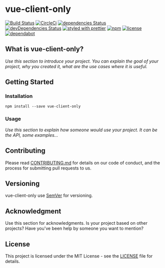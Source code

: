 # vue-client-only

[![Build Status](https://travis-ci.org/duannx/vue-client-only.svg?branch=master)]()
[![CircleCi](https://circleci.com/gh/duannx/vue-client-only/tree/master.svg?style=shield)]()
[![dependencies Status](https://david-dm.org/duannx/vue-client-only/status.svg)](https://david-dm.org/duannx/vue-client-only)
[![devDependencies Status](https://david-dm.org/duannx/vue-client-only/dev-status.svg)](https://david-dm.org/duannx/vue-client-only?type=dev)
[![styled with prettier](https://img.shields.io/badge/styled_with-prettier-ff69b4.svg)](https://github.com/prettier/prettier)
[![npm](https://img.shields.io/npm/v/vue-client-only.svg)](https://www.npmjs.com/package/vue-client-only)
[![license](https://img.shields.io/github/license/duannx/vue-client-only.svg)]()
[![dependabot](https://img.shields.io/badge/dependabot-enabled-brightgreen.svg?style=plastic&logo=dependabot)]()


## What is vue-client-only?

_Use this section to introduce your project. You can explain the goal of your project, why you created it, what are the use cases where it is useful._

## Getting Started

### Installation

```
npm install --save vue-client-only
```

### Usage

_Use this section to explain how someone would use your project. It can be the API, some examples..._

## Contributing

Please read [CONTRIBUTING.md](./CONTRIBUTING.md) for details on our code of
conduct, and the process for submitting pull requests to us.

## Versioning

vue-client-only use [SemVer](http://semver.org/) for versioning.

## Acknowledgment

Use this section for acknowledgments. Is your project based on other projects? Have you've been help by someone you want to mention?

## License

This project is licensed under the MIT License - see the [LICENSE](LICENSE) file
for details.
